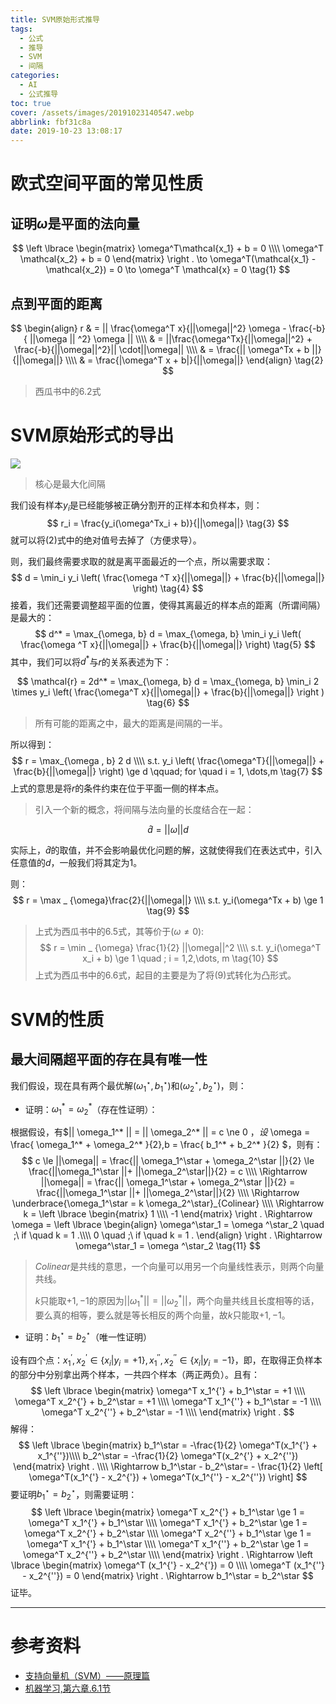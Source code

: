 ```yaml
---
title: SVM原始形式推导
tags:
  - 公式
  - 推导
  - SVM
  - 间隔
categories:
  - AI
  - 公式推导
toc: true
cover: /assets/images/20191023140547.webp
abbrlink: fbf31c8a
date: 2019-10-23 13:08:17
---
```


# 欧式空间平面的常见性质

## 证明$\omega$是平面的法向量

$$
\left \lbrace
\begin{matrix}
\omega^T\mathcal{x_1} + b = 0 \\\\
\omega^T \mathcal{x_2} + b = 0
\end{matrix}
\right .
\to \omega^T(\mathcal{x_1} - \mathcal{x_2}) = 0 \to \omega^T \mathcal{x} = 0
\tag{1}
$$

<!-- more -->

## 点到平面的距离

$$
\begin{align}
r & = || \frac{\omega^T x}{||\omega||^2} \omega - \frac{-b}{ ||\omega || ^2} \omega || \\\\
& = ||\frac{\omega^Tx}{||\omega||^2} + \frac{-b}{||\omega||^2}|| \cdot||\omega|| \\\\
& = \frac{|| \omega^Tx + b ||}{||\omega||} \\\\
& = \frac{|\omega^T x + b|}{||\omega||}
\end{align}
\tag{2}
$$

> 西瓜书中的$6.2$式

# SVM原始形式的导出

![](/assets/images/20191023155950.webp)

> 核心是最大化间隔

我们设有样本$y_i$是已经能够被正确分割开的正样本和负样本，则：
$$
r_i = \frac{y_i(\omega^Tx_i + b)}{||\omega||}
\tag{3}
$$
就可以将$(2)$式中的绝对值号去掉了（方便求导）。

则，我们最终需要求取的就是离平面最近的一个点，所以需要求取：
$$
d = \min_i y_i \left( \frac{\omega ^T x}{||\omega||} + \frac{b}{||\omega||} \right)
\tag{4}
$$
接着，我们还需要调整超平面的位置，使得其离最近的样本点的距离（所谓间隔）是最大的：
$$
d^* = \max_{\omega, b} d = \max_{\omega, b} \min_i y_i \left( \frac{\omega ^T x}{||\omega||} + \frac{b}{||\omega||}
\right)
\tag{5}
$$
其中，我们可以将$d^*$与$r$的关系表述为下：

$$
\mathcal{r} = 2d^* = \max_{\omega, b} d = \max_{\omega, b} \min_i 2 \times y_i \left( \frac{\omega^T x}{||\omega||} +
\frac{b}{||\omega||} \right )
\tag{6}
$$

> 所有可能的距离之中，最大的距离是间隔的一半。

所以得到：
$$
r = \max_{\omega , b} 2 d \\\\
s.t. y_i \left( \frac{\omega^T}{||\omega||} + \frac{b}{||\omega||} \right) \ge d \qquad; for \quad i = 1, \dots,m
\tag{7}
$$
上式的意思是将$r$的条件约束在位于平面一侧的样本点。

> 引入一个新的概念，将间隔与法向量的长度结合在一起：

$$
\hat{d} = ||\omega||d
\tag{8}
$$

实际上，$\hat{d}$的取值，并不会影响最优化问题的解，这就使得我们在表达式中，引入任意值的$d$，一般我们将其定为1。

则：
$$
r = \max _ {\omega}\frac{2}{||\omega||} \\\\
s.t. y_i(\omega^Tx + b) \ge 1
\tag{9}
$$

> 上式为西瓜书中的$6.5$式，其等价于($\omega \ne 0$):
> $$
> r = \min _ {\omega} \frac{1}{2} ||\omega||^2 \\\\
> s.t. y_i(\omega^T x_i + b) \ge 1 \quad ; i = 1,2,\dots, m
> \tag{10}
> $$
> 上式为西瓜书中的$6.6$式，起目的主要是为了将$(9)$式转化为凸形式。

# SVM的性质

## 最大间隔超平面的存在具有唯一性

我们假设，现在具有两个最优解$(\omega^\star_1,b^\star_1)$和$(\omega^\star_2,b^\star_2)$，则：

* 证明：$\omega_1^* = \omega_2^*$（存在性证明）：

根据假设，有$|| \omega_1^* || = || \omega_2^* || = c \ne 0 $，设$ \omega = \frac{ \omega_1^* + \omega_2^* }{2},b = \frac{
b_1^* + b_2^* }{2} $，则有：
$$
c \le ||\omega|| = \frac{|| \omega_1^\star + \omega_2^\star ||}{2} \le \frac{||\omega_1^\star ||+
||\omega_2^\star||}{2} = c \\\\
\Rightarrow ||\omega|| = \frac{|| \omega_1^\star + \omega_2^\star ||}{2} = \frac{||\omega_1^\star ||+
||\omega_2^\star||}{2} \\\\
\Rightarrow \underbrace{\omega_1^\star = k \omega_2^\star}_{Colinear} \\\\
\Rightarrow k =
\left \lbrace \begin{matrix} 1 \\\\ -1
\end{matrix}
\right . \Rightarrow \omega =
\left \lbrace \begin{align} \omega^\star_1 = \omega ^\star_2 \quad ;\ if \quad k = 1 .\\\\
0 \quad ;\ if \quad k = 1 .
\end{align}
\right . \Rightarrow \omega^\star_1 = \omega ^\star_2
\tag{11}
$$

> $Colinear$是共线的意思，一个向量可以用另一个向量线性表示，则两个向量共线。
>
> $k$只能取$+1,-1$的原因为$|| \omega_1^* || = || \omega_2^* ||$，两个向量共线且长度相等的话，要么真的相等，要么就是等长相反的两个向量，故$k$只能取$+1,-1$。

* 证明：$b_1^\star = b_2^\star$（唯一性证明）

设有四个点：$x_1^{'},x_2^{'} \in \lbrace x_i | y_i = +1 \rbrace,x_1^{''},x_2^{''} \in \lbrace x_i | y_i = -1
\rbrace$，即，在取得正负样本的部分中分别拿出两个样本，一共四个样本（两正两负）。且有：
$$
\left \lbrace
\begin{matrix}
\omega^T x_1^{'} + b_1^\star = +1 \\\\
\omega^T x_2^{'} + b_2^\star = +1 \\\\
\omega^T x_1^{''} + b_1^\star = -1 \\\\
\omega^T x_2^{''} + b_2^\star = -1 \\\\
\end{matrix}
\right .
$$
解得：
$$
\left \lbrace
\begin{matrix}
b_1^\star = -\frac{1}{2} \omega^T(x_1^{'} + x_1^{''})\\\\
b_2^\star = -\frac{1}{2} \omega^T(x_2^{'} + x_2^{''})
\end{matrix}
\right . \\\\
\Rightarrow b_1^\star - b_2^\star= - \frac{1}{2}
\left[ \omega^T(x_1^{'} - x_2^{'}) + \omega^T(x_1^{''} - x_2^{''})  \right]
$$
要证明$b_1^\star = b_2^\star$，则需要证明：
$$
\left \lbrace
\begin{matrix}
\omega^T x_2^{'} + b_1^\star \ge 1 = \omega^T x_1^{'} + b_1^\star \\\\
\omega^T x_1^{'} + b_2^\star \ge 1 = \omega^T x_2^{'} + b_2^\star \\\\
\omega^T x_2^{''} + b_1^\star \ge 1 = \omega^T x_1^{'} + b_1^\star \\\\
\omega^T x_1^{''} + b_2^\star \ge 1 = \omega^T x_2^{''} + b_2^\star \\\\
\end{matrix}
\right . \Rightarrow \left \lbrace
\begin{matrix}
\omega^T (x_1^{'} - x_2^{'}) = 0 \\\\
\omega^T (x_1^{''} - x_2^{''}) = 0
\end{matrix}
\right .
\Rightarrow b_1^\star = b_2^\star
$$
证毕。

---

# 参考资料

* [支持向量机（SVM）——原理篇](https://zhuanlan.zhihu.com/p/31886934)
* [机器学习,第六章.6.1节](https://book.douban.com/subject/26708119/) 
